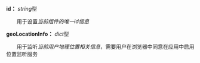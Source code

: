 **id：** *string*型

　　用于设置*当前组件的唯一id信息*

**geoLocationInfo：** *dict*型

　　用于监听*当前用户地理位置相关信息*，需要用户在浏览器中同意在应用中启用位置监听服务